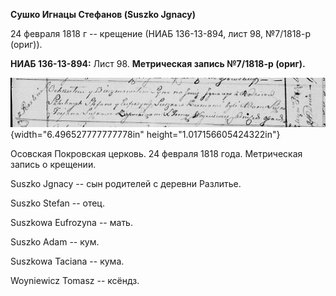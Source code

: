 **Сушко Игнацы Стефанов (Suszko Jgnacy)**

24 февраля 1818 г -- крещение (НИАБ 136-13-894, лист 98, №7/1818-р
(ориг)).

**НИАБ 136-13-894:** Лист 98. **Метрическая запись №7/1818-р (ориг).**

![](./media/0968f20a3e484c144e17004fe22e9b0cd39dd40f.png){width="6.496527777777778in"
height="1.017156605424322in"}

Осовская Покровская церковь. 24 февраля 1818 года. Метрическая запись о
крещении.

Suszko Jgnacy -- сын родителей с деревни Разлитье.

Suszko Stefan -- отец.

Suszkowa Eufrozyna -- мать.

Suszko Adam -- кум.

Suszkowa Taciana -- кума.

Woyniewicz Tomasz -- ксёндз.
